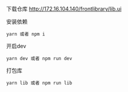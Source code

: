 下载仓库
http://172.16.104.140/frontlibrary/lib.ui

安装依赖
```
yarn 或者 npm i
```

开启dev
```
yarn dev 或者 npm run dev
```

打包库
```
yarn lib 或者 npm run lib
```
